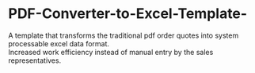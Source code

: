 # PDF-Converter-to-Excel-Template-

A template that transforms the traditional pdf order quotes into system processable excel data format. <br />
Increased work efficiency instead of manual entry by the sales representatives.

